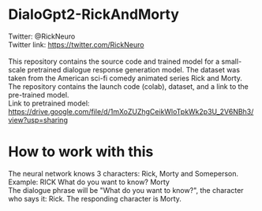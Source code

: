 # DialoGpt2-RickAndMorty
Twitter: @RickNeuro
<br>Twitter link: https://twitter.com/RickNeuro
<br>
<br>This repository contains the source code and trained model for a small-scale pretrained dialogue response generation model. The dataset was taken from the American sci-fi comedy animated series Rick and Morty.
<br>The repository contains the launch code (colab), dataset, and a link to the pre-trained model.
<br>Link to pretrained model: https://drive.google.com/file/d/1mXoZUZhgCeikWloTpkWk2p3U_2V6NBh3/view?usp=sharing

# How to work with this
The neural network knows 3 characters: Rick, Morty and Someperson.
<br>Example: RICK What do you want to know? Morty
<br>The dialogue phrase will be "What do you want to know?", the character who says it: Rick. The responding character is Morty.
